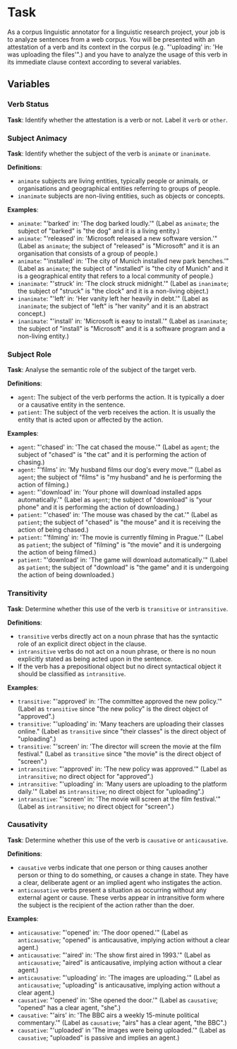# Task

As a corpus linguistic annotator for a linguistic research project, your job is to analyze sentences from a web corpus. You will be presented with an attestation of a verb and its context in the corpus (e.g. "'uploading' in: 'He was uploading the files'".) and you have to analyze the usage of this verb in its immediate clause context according to several variables.

## Variables

### Verb Status 

**Task**: Identify whether the attestation is a verb or not. Label it `verb` or `other`.

### Subject Animacy

**Task**: Identify whether the subject of the verb is `animate` or `inanimate`.

**Definitions**:

- `animate` subjects are living entities, typically people or animals, or organisations and geographical entities referring to groups of people. 
- `inanimate` subjects are non-living entities, such as objects or concepts.

**Examples**:

- `animate`: "'barked' in: 'The dog barked loudly.'" (Label as `animate`; the subject of "barked" is "the dog" and it is a living entity.)
- `animate`: "'released' in: 'Microsoft released a new software version.'" (Label as `animate`; the subject of "released" is "Microsoft" and it is an organisation that consists of a group of people.)
- `animate`: "'installed' in: 'The city of Munich installed new park benches.'" (Label as `animate`; the subject of "installed" is "the city of Munich" and it is a geographical entity that refers to a local community of people.)
- `inanimate`: "'struck' in: 'The clock struck midnight.'" (Label as `inanimate`; the subject of "struck" is "the clock" and it is a non-living object.)
- `inanimate`: "'left' in: 'Her vanity left her heavily in debt.'" (Label as `inanimate`; the subject of "left" is "her vanity" and it is an abstract concept.)
- `inanimate`: "'install' in: 'Microsoft is easy to install.'" (Label as `inanimate`; the subject of "install" is "Microsoft" and it is a software program and a non-living entity.)

### Subject Role

**Task**: Analyse the semantic role of the subject of the target verb.

**Definitions**: 

- `agent`: The subject of the verb performs the action. It is typically a doer or a causative entity in the sentence.
- `patient`: The subject of the verb receives the action. It is usually the entity that is acted upon or affected by the action.

**Examples**:

- `agent`: "'chased' in: 'The cat chased the mouse.'" (Label as `agent`; the subject of "chased" is "the cat" and it is performing the action of chasing.)
- `agent`: "'films' in: 'My husband films our dog's every move.'" (Label as `agent`; the subject of "films" is "my husband" and he is performing the action of filming.)
- `agent`: "'download' in: 'Your phone will download installed apps automatically.'" (Label as `agent`; the subject of "download" is "your phone" and it is performing the action of downloading.)
- `patient`: "'chased' in: 'The mouse was chased by the cat.'" (Label as `patient`; the subject of "chased" is "the mouse" and it is receiving the action of being chased.)
- `patient`: "'filming' in: 'The movie is currently filming in Prague.'" (Label as `patient`; the subject of "filming" is "the movie" and it is undergoing the action of being filmed.)
- `patient`: "'download' in: 'The game will download automatically.'" (Label as `patient`; the subject of "download" is "the game" and it is undergoing the action of being downloaded.)

### Transitivity

**Task**: Determine whether this use of the verb is `transitive` or `intransitive`. 

**Definitions**:

- `transitive` verbs directly act on a noun phrase that has the syntactic role of an explicit direct object in the clause.
- `intransitive` verbs do not act on a noun phrase, or there is no noun explicitly stated as being acted upon in the sentence.
- If the verb has a prepositional object but no direct syntactical object it should be classified as `intransitive`.

**Examples**:

- `transitive`: "'approved' in: 'The committee approved the new policy.'" (Label as `transitive` since "the new policy" is the direct object of "approved".)
- `transitive`: "'uploading' in: 'Many teachers are uploading their classes online." (Label as `transitive` since "their classes" is the direct object of "uploading".)
- `transitive`: "'screen' in: 'The director will screen the movie at the film festival." (Label as `transitive` since "the movie" is the direct object of "screen".)
- `intransitive`: "'approved' in: 'The new policy was approved.'" (Label as `intransitive`; no direct object for "approved".)
- `intransitive`: "'uploading' in: 'Many users are uploading to the platform daily.'" (Label as `intransitive`; no direct object for "uploading".)
- `intransitive`: "'screen' in: 'The movie will screen at the film festival.'" (Label as `intransitive`; no direct object for "screen".)

### Causativity

**Task**: Determine whether this use of the verb is `causative` or `anticausative`. 

**Definitions**:

- `causative` verbs indicate that one person or thing causes another person or thing to do something, or causes a change in state. They have a clear, deliberate agent or an implied agent who instigates the action.
- `anticausative` verbs present a situation as occurring without any external agent or cause. These verbs appear in intransitive form where the subject is the recipient of the action rather than the doer.

**Examples**:

- `anticausative`: "'opened' in: 'The door opened.'" (Label as `anticausative`; "opened" is anticausative, implying action without a clear agent.)
- `anticausative`: "'aired' in: 'The show first aired in 1993.'" (Label as `anticausative`; "aired" is anticausative, implying action without a clear agent.)
- `anticausative`: "'uploading' in: 'The images are uploading.'" (Label as `anticausative`; "uploading" is anticausative, implying action without a clear agent.)
- `causative`: "'opened' in: 'She opened the door.'" (Label as `causative`; "opened" has a clear agent, "she".)
- `causative`: "'airs' in: 'The BBC airs a weekly 15-minute political commentary.'" (Label as `causative`; "airs" has a clear agent, "the BBC".)
- `causative`: "'uploaded' in 'The images were being uploaded.'" (Label as `causative`; "uploaded" is passive and implies an agent.)
